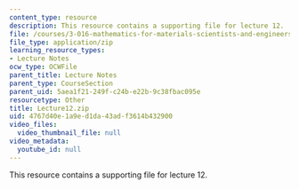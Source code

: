 ```yaml
---
content_type: resource
description: This resource contains a supporting file for lecture 12.
file: /courses/3-016-mathematics-for-materials-scientists-and-engineers-fall-2005/4767d40e1a9ed1da43adf3614b432900_Lecture12.zip
file_type: application/zip
learning_resource_types:
- Lecture Notes
ocw_type: OCWFile
parent_title: Lecture Notes
parent_type: CourseSection
parent_uid: 5aea1f21-249f-c24b-e22b-9c38fbac095e
resourcetype: Other
title: Lecture12.zip
uid: 4767d40e-1a9e-d1da-43ad-f3614b432900
video_files:
  video_thumbnail_file: null
video_metadata:
  youtube_id: null
---
```

This resource contains a supporting file for lecture 12.

